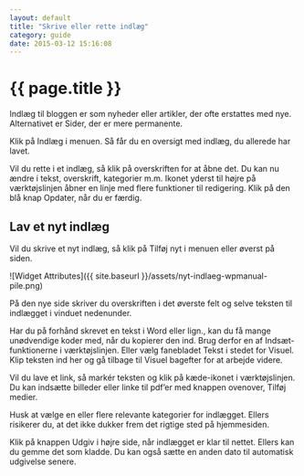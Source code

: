 ```yaml
---
layout: default
title: "Skrive eller rette indlæg"
category: guide
date: 2015-03-12 15:16:08
---
```


# {{ page.title }}
Indlæg til bloggen er som nyheder eller artikler, der ofte erstattes med nye. Alternativet er Sider, der er mere permanente.

Klik på Indlæg i menuen. Så får du en oversigt med indlæg, du allerede har lavet.

Vil du rette i et indlæg, så klik på overskriften for at åbne det. Du kan nu ændre i tekst, overskrift, kategorier m.m. Ikonet yderst til højre på værktøjslinjen åbner en linje med flere funktioner til redigering. Klik på den blå knap Opdater, når du er færdig.

## Lav et nyt indlæg
Vil du skrive et nyt indlæg, så klik på Tilføj nyt i menuen eller øverst på siden.

![Widget Attributes]({{ site.baseurl }}/assets/nyt-indlaeg-wpmanual-pile.png)

På den nye side skriver du overskriften i det øverste felt og selve teksten til indlægget i vinduet nedenunder.

Har du på forhånd skrevet en tekst i Word eller lign., kan du få mange unødvendige koder med, når du kopierer den ind. Brug derfor en af Indsæt-funktionerne i værktøjslinjen. Eller vælg fanebladet Tekst i stedet for Visuel. Klip teksten ind her og gå tilbage til Visuel bagefter for at arbejde videre.

Vil du lave et link, så markér teksten og klik på kæde-ikonet i værktøjslinjen. Du kan indsætte billeder eller linke til pdf’er med knappen ovenover, Tilføj medier.

Husk at vælge en eller flere relevante kategorier for indlægget. Ellers risikerer du, at det ikke dukker frem det rigtige sted på hjemmesiden.

Klik på knappen Udgiv i højre side, når indlægget er klar til nettet. Ellers kan du gemme det som kladde. Du kan også sætte en anden dato til automatisk udgivelse senere.
